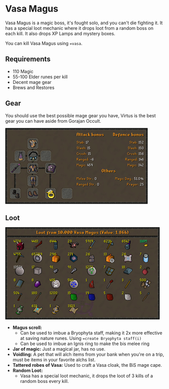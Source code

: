 # Vasa Magus

Vasa Magus is a magic boss, it's fought solo, and you can't die fighting it. It has a special loot mechanic where it drops loot from a random boss on each kill. It also drops XP Lamps and mystery boxes.

You can kill Vasa Magus using `=vasa`.

## Requirements

* 110 Magic
* 55-100 Elder runes per kill
* Decent mage gear
* Brews and Restores

## Gear

You should use the best possible mage gear you have, Virtus is the best gear you can have aside from Gorajan Occult.

![The BiS Gear for Vasa](../.gitbook/assets/osbot.png)

## Loot

![Example loot from 10,000 Vasa Magus \(excludes the random 3x boss loot\)](../.gitbook/assets/osbot%20%281%29.png)

* **Magus scroll:**
  * Can be used to imbue a Bryophyta staff, making it 2x more effective at saving nature runes. Using `=create Bryophyta staff(i)`
  * Can be used to imbue an Ignis ring to make the bis melee ring
* **Jar of magic:** Just a magical jar, has no use.
* **Voidling:** A pet that will alch items from your bank when you're on a trip, must be items in your favorite alchs list.
* **Tattered robes of Vasa:** Used to craft a Vasa cloak, the BiS mage cape.
* **Random Loot:**
  * Vasa has a special loot mechanic, it drops the loot of 3 kills of a random boss every kill.




